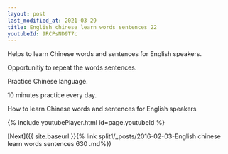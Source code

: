 ```yaml
---
layout: post
last_modified_at: 2021-03-29
title: English chinese learn words sentences 22 
youtubeId: 9RCPsND9T7c
---
```

 
 
Helps to learn Chinese words and sentences for English speakers.

Opportunitiy to repeat the words sentences. 

Practice Chinese language. 
 
10 minutes practice every day. 
 
How to learn Chinese words and sentences for English speakers 
 
{% include youtubePlayer.html id=page.youtubeId %}
 
 
[Next]({{ site.baseurl }}{% link  split1/_posts/2016-02-03-English chinese learn words sentences 630 .md%})
 
